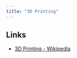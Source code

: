 ```yaml
---
title: "3D Printing"
---
```


## Links

- [3D Printing - Wikipedia](https://en.wikipedia.org/wiki/3D_printing)
